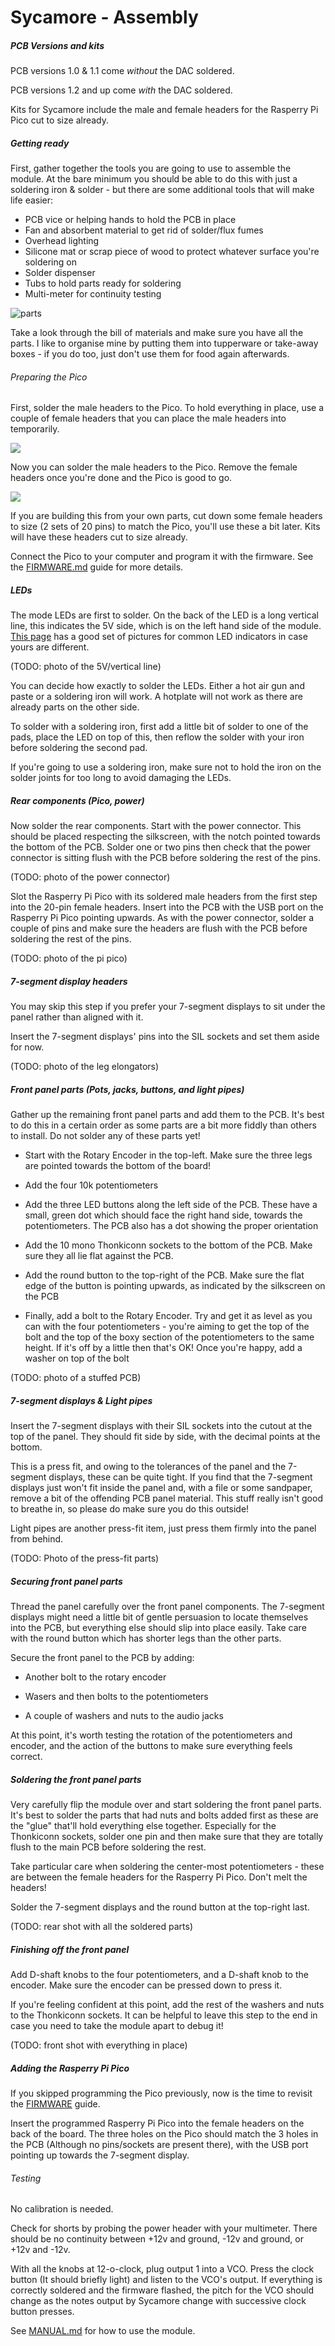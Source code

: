 # Sycamore - Assembly

##### PCB Versions and kits

PCB versions 1.0 & 1.1 come _without_ the DAC soldered.

PCB versions 1.2 and up come _with_ the DAC soldered.

Kits for Sycamore include the male and female headers for the Rasperry Pi Pico cut to size already.

##### Getting ready

First, gather together the tools you are going to use to assemble the module. At the bare minimum you should be able to do this with just a soldering iron & solder - but there are some additional tools that will make life easier:

- PCB vice or helping hands to hold the PCB in place
- Fan and absorbent material to get rid of solder/flux fumes
- Overhead lighting
- Silicone mat or scrap piece of wood to protect whatever surface you're soldering on
- Solder dispenser
- Tubs to hold parts ready for soldering
- Multi-meter for continuity testing

![parts](images/1-parts.jog)

Take a look through the bill of materials and make sure you have all the parts. I like to organise mine by putting them into tupperware or take-away boxes - if you do too, just don't use them for food again afterwards.

###### Preparing the Pico

First, solder the male headers to the Pico. To hold everything in place, use a couple of female headers that you can place the male headers into temporarily.

<img src="images/2-teensy.jpg"/>

Now you can solder the male headers to the Pico. Remove the female headers once you're done and the Pico is good to go.

<img src="images/3-teensy.jpg"/>

If you are building this from your own parts, cut down some female headers to size (2 sets of 20 pins) to match the Pico, you'll use these a bit later. Kits will have these headers cut to size already.

Connect the Pico to your computer and program it with the firmware. See the [FIRMWARE.md](FIRMWARE.md) guide for more details.

##### LEDs

The mode LEDs are first to solder. On the back of the LED is a long vertical line, this indicates the 5V side, which is on the left hand side of the module. [This page](https://lighthouseleds.com/blog/polarity-guide-of-0402-0603-0805-1206-and-most-all-smd-leds.html) has a good set of pictures for common LED indicators in case yours are different.

(TODO: photo of the 5V/vertical line)

You can decide how exactly to solder the LEDs. Either a hot air gun and paste or a soldering iron will work. A hotplate will not work as there are already parts on the other side.

To solder with a soldering iron, first add a little bit of solder to one of the pads, place the LED on top of this, then reflow the solder with your iron before soldering the second pad.

If you're going to use a soldering iron, make sure not to hold the iron on the solder joints for too long to avoid damaging the LEDs.

##### Rear components (Pico, power)

Now solder the rear components. Start with the power connector. This should be placed respecting the silkscreen, with the notch pointed towards the bottom of the PCB. Solder one or two pins then check that the power connector is sitting flush with the PCB before soldering the rest of the pins.

(TODO: photo of the power connector)

Slot the Rasperry Pi Pico with its soldered male headers from the first step into the 20-pin female headers. Insert into the PCB with the USB port on the Rasperry Pi Pico pointing upwards. As with the power connector, solder a couple of pins and make sure the headers are flush with the PCB before soldering the rest of the pins.

(TODO: photo of the pi pico)

##### 7-segment display headers

You may skip this step if you prefer your 7-segment displays to sit under the panel rather than aligned with it.

Insert the 7-segment displays' pins into the SIL sockets and set them aside for now.

(TODO: photo of the leg elongators)

##### Front panel parts (Pots, jacks, buttons, and light pipes)

Gather up the remaining front panel parts and add them to the PCB. It's best to do this in a certain order as some parts are a bit more fiddly than others to install. Do not solder any of these parts yet!

- Start with the Rotary Encoder in the top-left. Make sure the three legs are pointed towards the bottom of the board!

- Add the four 10k potentiometers

- Add the three LED buttons along the left side of the PCB. These have a small, green dot which should face the right hand side, towards the potentiometers. The PCB also has a dot showing the proper orientation

- Add the 10 mono Thonkiconn sockets to the bottom of the PCB. Make sure they all lie flat against the PCB.

- Add the round button to the top-right of the PCB. Make sure the flat edge of the button is pointing upwards, as indicated by the silkscreen on the PCB

- Finally, add a bolt to the Rotary Encoder. Try and get it as level as you can with the four potentiometers - you're aiming to get the top of the bolt and the top of the boxy section of the potentiometers to the same height. If it's off by a little then that's OK! Once you're happy, add a washer on top of the bolt

(TODO: photo of a stuffed PCB)

##### 7-segment displays & Light pipes

Insert the 7-segment displays with their SIL sockets into the cutout at the top of the panel. They should fit side by side, with the decimal points at the bottom.

This is a press fit, and owing to the tolerances of the panel and the 7-segment displays, these can be quite tight. If you find that the 7-segment displays just won't fit inside the panel and, with a file or some sandpaper, remove a bit of the offending PCB panel material. This stuff really isn't good to breathe in, so please do make sure you do this outside!

Light pipes are another press-fit item, just press them firmly into the panel from behind.

(TODO: Photo of the press-fit parts)

##### Securing front panel parts

Thread the panel carefully over the front panel components. The 7-segment displays might need a little bit of gentle persuasion to locate themselves into the PCB, but everything else should slip into place easily. Take care with the round button which has shorter legs than the other parts.

Secure the front panel to the PCB by adding:

- Another bolt to the rotary encoder

- Wasers and then bolts to the potentiometers

- A couple of washers and nuts to the audio jacks

At this point, it's worth testing the rotation of the potentiometers and encoder, and the action of the buttons to make sure everything feels correct.

##### Soldering the front panel parts

Very carefully flip the module over and start soldering the front panel parts. It's best to solder the parts that had nuts and bolts added first as these are the "glue" that'll hold everything else together. Especially for the Thonkiconn sockets, solder one pin and then make sure that they are totally flush to the main PCB before soldering the rest.

Take particular care when soldering the center-most potentiometers - these are between the female headers for the Rasperry Pi Pico. Don't melt the headers!

Solder the 7-segment displays and the round button at the top-right last.

(TODO: rear shot with all the soldered parts)

##### Finishing off the front panel

Add D-shaft knobs to the four potentiometers, and a D-shaft knob to the encoder. Make sure the encoder can be pressed down to press it.

If you're feeling confident at this point, add the rest of the washers and nuts to the Thonkiconn sockets. It can be helpful to leave this step to the end in case you need to take the module apart to debug it!

(TODO: front shot with everything in place)

##### Adding the Rasperry Pi Pico

If you skipped programming the Pico previously, now is the time to revisit the [FIRMWARE](FIRMWARE.md) guide.

Insert the programmed Rasperry Pi Pico into the female headers on the back of the board. The three holes on the Pico should match the 3 holes in the PCB (Although no pins/sockets are present there), with the USB port pointing up towards the 7-segment display.

###### Testing

No calibration is needed.

Check for shorts by probing the power header with your multimeter. There should be no continuity between +12v and ground, -12v and ground, or +12v and -12v.

With all the knobs at 12-o-clock, plug output 1 into a VCO. Press the clock button (It should briefly light) and listen to the VCO's output. If everything is correctly soldered and the firmware flashed, the pitch for the VCO should change as the notes output by Sycamore change with successive clock button presses.

See [MANUAL.md](MANUAL.md) for how to use the module.